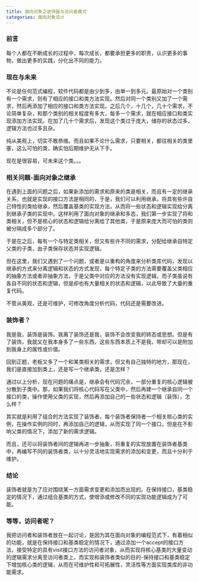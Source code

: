 ```yaml
---
title: 面向对象之装饰器与访问者模式
categories: 面向对象设计
---
```


### 前言

每个人都在不断成长的过程中，每次成长，都要承担更多的职责，认识更多的事物，做出更多的实践，分化出不同的能力。

### 现在与未来

不论是任何范式编程，软件代码都是由少到多，由单一到多元。最原始对一个类别有一个需求，则有了相应的接口和类方法实现。然后对同一个类别又加了一个需求，然后再添加了相应的接口和类方法实现。之后几个，十几个，几十个需求，不论简单复杂，和那个类别的相关程度有多大，每多一个需求，就在相应接口和类实现添加方法实现。在加了几十个需求后，发现这个类过于庞大，储存的状态过多，逻辑方法也过多且杂。

纯从美观上，切实不敢恭维。而且如果不论什么需求，只要相关，都往相关的类里塞，这么可怕的类，确实怕后期维护无从下手。

现在是很容易，可未来这个类。。。

### 相关问题-面向对象之继承

在遇到上面的问题之后，如果新添加的需求和原来的类是相关，而且有一定的继承关系，也就是实现的接口方法是相同的，于是，我们可以利用继承，将具有些许自己特性的类给继承，然后覆盖基类的实现方法，从而将一些状态和逻辑实现给分离到继承子类的实现中。这样利用了面向对象的继承和多态，我们第一步实现了将和类相关，但不是核心的状态和逻辑给分离给了其他类，于是原来庞大而可怕的类则被分隔成多个部分了。

于是在之后，每有一个与特定类相关，但又有些许不同的需求，分配给继承自特定父类的子类，由子类保存状态并实现逻辑。

但在这里，我们又遇到了一个问题，或者是以重构的角度来分析类库代码，发现以继承的方式来分离逻辑和状态的方式发现，每个特定子类的方法需要覆盖父类相应的抽象方法或者非抽象方法，于是父类中对应的方法没有实现逻辑，而子类虽说有各自不同的状态和逻辑，但是却也有大量相关的状态和逻辑，以此导致了大量的重复代码。

不管从美观，还是可维护，可修改角度分析代码，代码还是需要改进。

### 装饰者？

我是我，装饰是装饰。我离了装饰还是我，装饰不会改变我的转态或思想。但是有了装饰，我就又在我本身多了一些东西，这些东西本质上不是我，带却可以是附加到我身上的属性或价值。

回到正题，老板又多了一个和某类相关的需求，但又有自己独特的地方，那现在，我们是直接加到类上，还是写一个继承类，还是怎样？

通过以上分析，现在问题的痛点是，继承会有代码冗余，一部分重复的核心逻辑被分散到子类中。那，如果我们将核心代码写在父类中，然后再建一个继承自同一个接口的类，操作使用父类的实现，然后再添加自己的一些状态和逻辑（装饰），怎么样？

其实就是利用了组合的方法实现了装饰者。每个装饰者保持者一个相关核心类的实例，在操作实例的同时，再添加自己的逻辑，从而实现了同一个接口，但是在不影响父类的情况下，添加了新的需求逻辑。

而且，还可以将装饰者间的逻辑再进一步抽象，将重复的实现放置在装饰者基类中，再编写不同的装饰者类，以十分灵活地实现需求的添加和变更，而且十分利于维护。

### 结论

装饰者就是为了应对围绕某一方面需求变更和添加而出现的。在保持接口，基类稳定的情况下，通过组合基类的方式，使增添或修改不同的实现功能逻辑成为了可能。

### 等等，访问者呢？

我把访问者和装饰者放在一起讨论，是因为其在面向对象的编程范式下，有着相似的功能，就是在保持接口和基类稳定的情况下，通过添加一个accept的接口方法，接受特定的具有visit接口方法的访问者对象，从而实现将核心基类的大量变动的逻辑需求分离至访问者类上，而实现和装饰者类似的目的-保持接口和基类稳定下增加核心类的逻辑，从而在可维护性和可拓展性，灵活性等方面实现类库的非功能需求。


